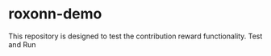 # roxonn-demo
This repository is designed to test the contribution reward functionality. 
Test and Run
